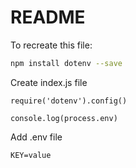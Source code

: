 # README

To recreate this file:

```bash
npm install dotenv --save
```

Create index.js file

```
require('dotenv').config()

console.log(process.env)
```

Add .env file

```
KEY=value
```
